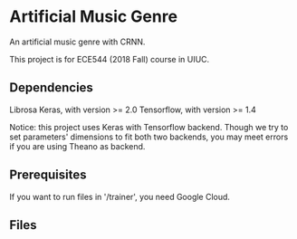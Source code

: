 # Artificial Music Genre

An artificial music genre with CRNN.

This project is for ECE544 (2018 Fall) course in UIUC.

## Dependencies
Librosa
Keras, with version >= 2.0
Tensorflow, with version >= 1.4

Notice: this project uses Keras with Tensorflow backend. Though we try to set parameters' dimensions to fit both two backends, you may meet errors if you are using Theano as backend.

## Prerequisites
If you want to run files in '/trainer', you need Google Cloud.

## Files
